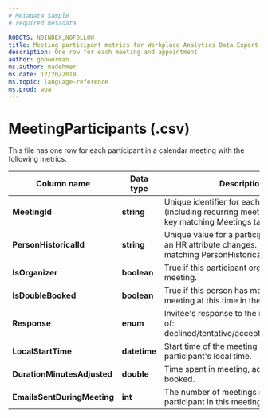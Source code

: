 ```yaml
---
# Metadata Sample
# required metadata

ROBOTS: NOINDEX,NOFOLLOW
title: Meeting participant metrics for Workplace Analytics Data Export
description: One row for each meeting and appointment
author: gbowerman
ms.author: madehmer
ms.date: 12/20/2018
ms.topic: language-reference
ms.prod: wpa
---
```


# MeetingParticipants (.csv)

This file has one row for each participant in a calendar meeting with the following metrics.
  
|Column name|Data type|Description|
|-----------------|---------------|-----------------|
|**MeetingId**|**string**|Unique identifier for each meeting (including recurring meetings). Foreign key matching Meetings table.|
|**PersonHistoricalId**|**string**|Unique value for a participant any time an HR attribute changes. Foreign key matching PersonHistorical table.|  
|**IsOrganizer**|**boolean**|True if this participant organized the meeting.|
|**IsDoubleBooked**|**boolean**|True if this person has more than one meeting at this time in their calendar.|
|**Response**|**enum**|Invitee's response to the meeting, one of: declined/tentative/accepted/noresponse.|
|**LocalStartTime**|**datetime**|Start time of the meeting in the participant's local time.|
|**DurationMinutesAdjusted**|**double**|Time spent in meeting, adjusted if double booked.|
|**EmailsSentDuringMeeting**|**int**|The number of meetings sent by this participant in this meeting.|
